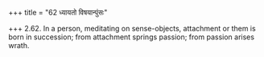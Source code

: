 +++
title = "62 ध्यायतो विषयान्पुंसः"

+++
2.62. In a person, meditating on sense-objects, attachment or them is
born in succession; from attachment springs passion; from passion arises
wrath.
